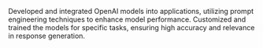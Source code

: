 Developed and integrated OpenAI models into applications, utilizing prompt engineering techniques to enhance model performance. Customized and trained the models for specific tasks, ensuring high accuracy and relevance in response generation.

